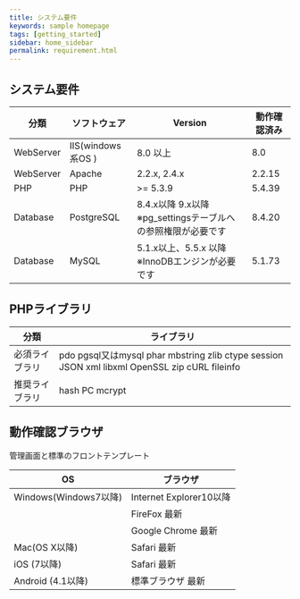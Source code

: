 ```yaml
---
title: システム要件
keywords: sample homepage
tags: [getting_started]
sidebar: home_sidebar
permalink: requirement.html
---
```



## システム要件

| 分類 | ソフトウェア|Version|動作確認済み|
|---|-------|---|-------|
|WebServer|IIS(windows系OS )| 8.0 以上| 8.0 |
|WebServer|Apache |2.2.x, 2.4.x| 2.2.15 |
|PHP | PHP   | >= 5.3.9 |5.4.39|
|Database|PostgreSQL| 8.4.x以降  9.x以降 ※pg_settingsテーブルへの参照権限が必要です|8.4.20|
|Database|MySQL|5.1.x以上、5.5.x 以降 ※InnoDBエンジンが必要です|5.1.73|

## PHPライブラリ

| 分類 | ライブラリ|
|---|---|
|必須ライブラリ|pdo pgsql又はmysql phar mbstring zlib ctype session JSON xml libxml OpenSSL zip cURL fileinfo |
|推奨ライブラリ|hash PC mcrypt |

## 動作確認ブラウザ

管理画面と標準のフロントテンプレート

| OS | ブラウザ|
|---|-------|
|Windows(Windows7以降) | Internet Explorer10以降|
||FireFox 最新 |
|| Google Chrome 最新 |
|Mac(OS X以降)|Safari 最新|
|iOS (7以降)|Safari 最新|
|Android (4.1以降)| 標準ブラウザ 最新|

